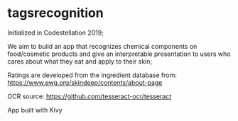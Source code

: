 # tagsrecognition
Initialized in Codestellation 2019; 

We aim to build an app that recognizes chemical components on food/cosmetic products and give an interpretable presentation to users who cares about what they eat and apply to their skin;

Ratings are developed from the ingredient database from: https://www.ewg.org/skindeep/contents/about-page

OCR source: https://github.com/tesseract-ocr/tesseract

App built with Kivy

